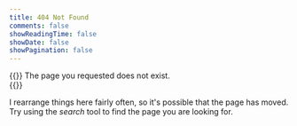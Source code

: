 ```yaml
---
title: 404 Not Found
comments: false
showReadingTime: false
showDate: false
showPagination: false
---
```


{{<lead>}}
The page you requested does not exist.  
{{</lead>}}

I rearrange things here fairly often, so it's possible that the page has moved.  Try using the *search* tool to find the page you are looking for.